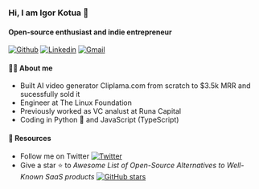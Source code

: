 ### Hi, I am Igor Kotua 👋

#### Open-source enthusiast and indie entrepreneur 

[![Github](https://img.shields.io/badge/-Github-000?style=flat&logo=Github&logoColor=white)](https://github.com/garrrikkotua)
[![Linkedin](https://img.shields.io/badge/-LinkedIn-blue?style=flat&logo=Linkedin&logoColor=white)](https://www.linkedin.com/in/igorkotua/)
[![Gmail](https://img.shields.io/badge/-Gmail-c14438?style=flat&logo=Gmail&logoColor=white)](mailto:kotuaigor@gmail.com)

#### 👨‍💻 About me

 - Built AI video generator Cliplama.com from scratch to $3.5k MRR and sucessfully sold it
 - Engineer at The Linux Foundation
 - Previously worked as VC analust at Runa Capital
 - Coding in Python 🐍 and JavaScript (TypeScript)

<!--
<p>
	<img width="50%" align="right" src="https://github-readme-stats.vercel.app/api?username=garrrikkotua&show_icons=true&hide_border=true" />
</p>

-->

#### 🔖 Resources 
- Follow me on Twitter [![Twitter](https://img.shields.io/twitter/url/https/twitter.com/garrrikkotua.svg?style=social&label=Follow%20%40garrrikkotua)](https://twitter.com/garrrikkotua)
- Give a star ⭐ to *Awesome List of Open-Source Alternatives to Well-Known SaaS products* [![GitHub stars](https://img.shields.io/github/stars/RunaCapital/awesome-oss-alternatives.svg?style=social&label=Star&maxAge=2592000)](https://GitHub.com/RunaCapital/awesome-oss-alternatives/stargazers/)
